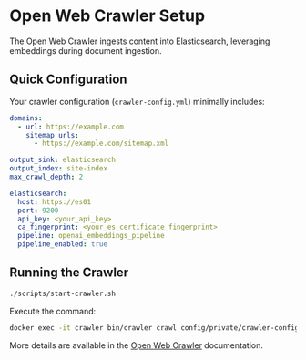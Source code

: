 # Open Web Crawler Setup

The Open Web Crawler ingests content into Elasticsearch, leveraging embeddings during document ingestion.

## Quick Configuration
Your crawler configuration (`crawler-config.yml`) minimally includes:

```yaml
domains:
  - url: https://example.com
    sitemap_urls:
      - https://example.com/sitemap.xml

output_sink: elasticsearch
output_index: site-index
max_crawl_depth: 2

elasticsearch:
  host: https://es01
  port: 9200
  api_key: <your_api_key>
  ca_fingerprint: <your_es_certificate_fingerprint>
  pipeline: openai_embeddings_pipeline
  pipeline_enabled: true
```

## Running the Crawler

```sh
./scripts/start-crawler.sh
```

Execute the command:

```sh
docker exec -it crawler bin/crawler crawl config/private/crawler-config.yml
```

More details are available in the [Open Web Crawler](https://github.com/elastic/crawler) documentation.

